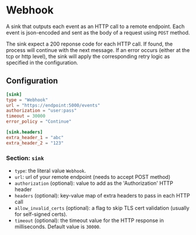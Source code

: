 # Webhook

A sink that outputs each event as an HTTP call to a remote endpoint. Each event is json-encoded and sent as the body of a request using `POST` method.

The sink expect a 200 reponse code for each HTTP call. If found, the process will continue with the next message. If an error occurs (either at the tcp or http level), the sink will apply the corresponding retry logic as specified in the configuration.

## Configuration

```toml
[sink]
type = "Webhook"
url = "https://endpoint:5000/events"
authorization = "user:pass"
timeout = 30000
error_policy = "Continue"

[sink.headers]
extra_header_1 = "abc"
extra_header_2 = "123"
```

### Section: `sink`

- `type`: the literal value `Webhook`.
- `url`: url of your remote endpoint (needs to accept POST method)
- `authorization` (optional): value to add as the 'Authorization' HTTP header
- `headers` (optional): key-value map of extra headers to pass in each HTTP call
- `allow_invalid_certs` (optional): a flag to skip TLS cert validation (usually for self-signed certs).
- `timeout` (optional): the timeout value for the HTTP response in milliseconds. Default value is `30000`.

